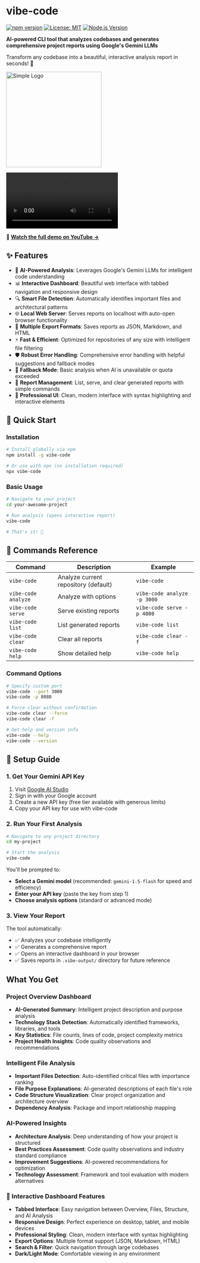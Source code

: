 # vibe-code



[![npm version](https://badge.fury.io/js/@simple-build%2Fvibe-code.svg)](https://www.npmjs.com/package/@simple-build/vibe-code)
[![License: MIT](https://img.shields.io/badge/License-MIT-yellow.svg)](https://opensource.org/licenses/MIT)
[![Node.js Version](https://img.shields.io/badge/node-%3E%3D18.0.0-brightgreen)](https://nodejs.org/)

**AI-powered CLI tool that analyzes codebases and generates comprehensive project reports using Google's Gemini LLMs**

Transform any codebase into a beautiful, interactive analysis report in seconds! 🎯

<img width="256" height="256" alt="Simple Logo" src="https://github.com/user-attachments/assets/b7e0f7f5-90c4-47ac-963c-0992800b4e08" />

<video controls src="NPM-Demo1.mp4" title="Title"></video>


**🎥 [Watch the full demo on YouTube →](https://www.youtube.com/watch?v=50ObPdkCrag)**
## ✨ Features

- 🤖 **AI-Powered Analysis**: Leverages Google's Gemini LLMs for intelligent code understanding
- 📊 **Interactive Dashboard**: Beautiful web interface with tabbed navigation and responsive design
- 🔍 **Smart File Detection**: Automatically identifies important files and architectural patterns
- 🌐 **Local Web Server**: Serves reports on localhost with auto-open browser functionality
- 📁 **Multiple Export Formats**: Saves reports as JSON, Markdown, and HTML
- ⚡ **Fast & Efficient**: Optimized for repositories of any size with intelligent file filtering
- 🛡️ **Robust Error Handling**: Comprehensive error handling with helpful suggestions and fallback modes
- 🔄 **Fallback Mode**: Basic analysis when AI is unavailable or quota exceeded
- 💾 **Report Management**: List, serve, and clear generated reports with simple commands
- 🎨 **Professional UI**: Clean, modern interface with syntax highlighting and interactive elements

## 🚀 Quick Start

### Installation

```bash
# Install globally via npm
npm install -g vibe-code

# Or use with npx (no installation required)
npx vibe-code
```

### Basic Usage

```bash
# Navigate to your project
cd your-awesome-project

# Run analysis (opens interactive report)
vibe-code

# That's it! 🎉
```

## 📖 Commands Reference

| Command | Description | Example |
|---------|-------------|---------|
| `vibe-code` | Analyze current repository (default) | `vibe-code` |
| `vibe-code analyze` | Analyze with options | `vibe-code analyze -p 3000` |
| `vibe-code serve` | Serve existing reports | `vibe-code serve -p 4000` |
| `vibe-code list` | List generated reports | `vibe-code list` |
| `vibe-code clear` | Clear all reports | `vibe-code clear -f` |
| `vibe-code help` | Show detailed help | `vibe-code help` |

### Command Options

```bash
# Specify custom port
vibe-code --port 3000
vibe-code -p 8080

# Force clear without confirmation
vibe-code clear --force
vibe-code clear -f

# Get help and version info
vibe-code --help
vibe-code --version
```

## 🔧 Setup Guide

### 1. Get Your Gemini API Key

1. Visit [Google AI Studio](https://makersuite.google.com/app/apikey)
2. Sign in with your Google account
3. Create a new API key (free tier available with generous limits)
4. Copy your API key for use with vibe-code

### 2. Run Your First Analysis

```bash
# Navigate to any project directory
cd my-project

# Start the analysis
vibe-code
```

You'll be prompted to:
- **Select a Gemini model** (recommended: `gemini-1.5-flash` for speed and efficiency)
- **Enter your API key** (paste the key from step 1)
- **Choose analysis options** (standard or advanced mode)

### 3. View Your Report

The tool automatically:
- ✅ Analyzes your codebase intelligently
- ✅ Generates a comprehensive report
- ✅ Opens an interactive dashboard in your browser
- ✅ Saves reports in `.vibe-output/` directory for future reference

##  What You Get

###  Project Overview Dashboard
- **AI-Generated Summary**: Intelligent project description and purpose analysis
- **Technology Stack Detection**: Automatically identified frameworks, libraries, and tools
- **Key Statistics**: File counts, lines of code, project complexity metrics
- **Project Health Insights**: Code quality observations and recommendations

###  Intelligent File Analysis
- **Important Files Detection**: Auto-identified critical files with importance ranking
- **File Purpose Explanations**: AI-generated descriptions of each file's role
- **Code Structure Visualization**: Clear project organization and architecture overview
- **Dependency Analysis**: Package and import relationship mapping

###  AI-Powered Insights
- **Architecture Analysis**: Deep understanding of how your project is structured
- **Best Practices Assessment**: Code quality observations and industry standard compliance
- **Improvement Suggestions**: AI-powered recommendations for optimization
- **Technology Assessment**: Framework and tool evaluation with modern alternatives

### 📱 Interactive Dashboard Features
- **Tabbed Interface**: Easy navigation between Overview, Files, Structure, and AI Analysis
- **Responsive Design**: Perfect experience on desktop, tablet, and mobile devices
- **Professional Styling**: Clean, modern interface with syntax highlighting
- **Export Options**: Multiple format support (JSON, Markdown, HTML)
- **Search & Filter**: Quick navigation through large codebases
- **Dark/Light Mode**: Comfortable viewing in any environment

